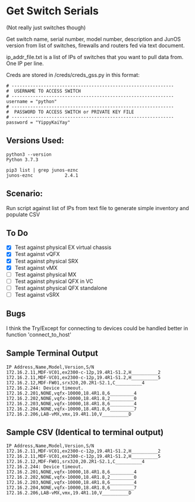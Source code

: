 # Get Switch Serials
(Not really just switches though)

Get switch name, serial number, model number, description and JunOS version from
list of switches, firewalls and routers fed via text document.

ip_addr_file.txt is a list of IPs of switches that you want to pull data from.
One IP per line.

Creds are stored in /creds/creds_gss.py in this format:
```
# -------------------------------------------------------------
#  USERNAME TO ACCESS SWITCH
# -------------------------------------------------------------
username = "python"
# -------------------------------------------------------------
#  PASSWORD TO ACCESS SWITCH or PRIVATE KEY FILE
# -------------------------------------------------------------
password = "YippyKaiYay"
```

## Versions Used:
```
python3 --version
Python 3.7.3

pip3 list | grep junos-eznc
junos-eznc            2.4.1
```

## Scenario:
Run script against list of IPs from text file to generate simple inventory and populate CSV

## To Do

- [x] Test against physical EX virtual chassis
- [x] Test against vQFX
- [x] Test against physical SRX
- [x] Test against vMX
- [ ] Test against physical MX
- [ ] Test against physical QFX in VC
- [ ] Test against physical QFX standalone
- [ ] Test against vSRX

## Bugs
I think the Try/Except for connecting to devices could be handled better in
function 'connect_to_host'

## Sample Terminal Output
```
IP Address,Name,Model,Version,S/N
172.16.2.11,MDF-VC01,ex2300-c-12p,19.4R1-S1.2,H__________2
172.16.2.11,MDF-VC01,ex2300-c-12p,19.4R1-S1.2,H__________5
172.16.2.12,MDF-FW01,srx320,20.2R1-S2.1,C__________4
172.16.2.244: Device timeout.
172.16.2.201,NONE,vqfx-10000,18.4R1.8,6_________4
172.16.2.202,NONE,vqfx-10000,18.4R1.8,2_________0
172.16.2.203,NONE,vqfx-10000,18.4R1.8,6_________4
172.16.2.204,NONE,vqfx-10000,18.4R1.8,6_________7
172.16.2.206,LAB-vMX,vmx,19.4R1.10,V__________D
```

## Sample CSV (Identical to terminal output)
```
IP Address,Name,Model,Version,S/N
172.16.2.11,MDF-VC01,ex2300-c-12p,19.4R1-S1.2,H__________2
172.16.2.11,MDF-VC01,ex2300-c-12p,19.4R1-S1.2,H__________5
172.16.2.12,MDF-FW01,srx320,20.2R1-S2.1,C__________4
172.16.2.244: Device timeout.
172.16.2.201,NONE,vqfx-10000,18.4R1.8,6_________4
172.16.2.202,NONE,vqfx-10000,18.4R1.8,2_________0
172.16.2.203,NONE,vqfx-10000,18.4R1.8,6_________4
172.16.2.204,NONE,vqfx-10000,18.4R1.8,6_________7
172.16.2.206,LAB-vMX,vmx,19.4R1.10,V__________D
```
